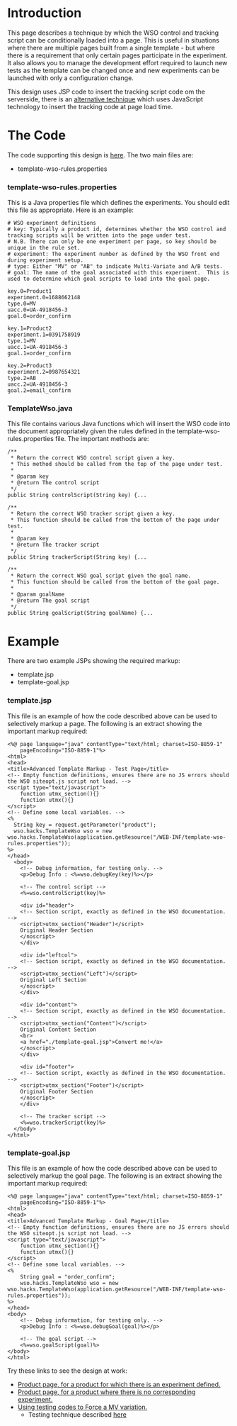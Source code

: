 # Introduction #

This page describes a technique by which the WSO control and tracking script can be conditionally loaded into a page. This is useful in situations where there are multiple pages built from a single template - but where there is a requirement that only certain pages participate in the experiment. It also allows you to manage the development effort required to launch new tests as the template can be changed once and new experiments can be launched with only a configuration change.

This design uses JSP code to insert the tracking script code om the serverside, there is an [alternative technique](http://code.google.com/p/wso-hacks/wiki/MarkupTemplateUsingJavaScript) which uses JavaScript technology to insert the tracking code at page load time.

# The Code #

The code supporting this design is [here](http://code.google.com/p/wso-hacks/source/browse/#svn/trunk/hacks/template-jsp).  The two main files are:

  * template-wso-rules.properties

### template-wso-rules.properties ###

This is a Java properties file which defines the experiments.  You should edit this file as appropriate.  Here is an example:

```
# WSO experiment definitions
# key: Typically a product id, determines whether the WSO control and tracking scripts will be written into the page under test.
# N.B. There can only be one experiment per page, so key should be unique in the rule set.
# experiment: The experiment number as defined by the WSO front end during experiment setup.
# type: Either "MV" or "AB" to indicate Multi-Variate and A/B tests.
# goal: The name of the goal associated with this experiment.  This is used to determine which goal scripts to load into the goal page.

key.0=Product1
experiment.0=1688662148
type.0=MV
uacc.0=UA-4918456-3
goal.0=order_confirm

key.1=Product2
experiment.1=0391758919
type.1=MV
uacc.1=UA-4918456-3
goal.1=order_confirm

key.2=Product3
experiment.2=0987654321
type.2=AB
uacc.2=UA-4918456-3
goal.2=email_confirm
```

### TemplateWso.java ###

This file contains various Java functions which will insert the WSO code into the document appropriately given the rules defined in the template-wso-rules.properties file.  The important methods are:

```
/**
 * Return the correct WSO control script given a key.  
 * This method should be called from the top of the page under test.
 *
 * @param key
 * @return The control script
 */
public String controlScript(String key) {...

/**
 * Return the correct WSO tracker script given a key.  
 * This function should be called from the bottom of the page under test.
 * 
 * @param key
 * @return The tracker script
 */
public String trackerScript(String key) {...

/**
 * Return the correct WSO goal script given the goal name.
 * This function should be called from the bottom of the goal page.
 * 
 * @param goalName
 * @return The goal script
 */
public String goalScript(String goalName) {...
```

# Example #

There are two example JSPs showing the required markup:

  * template.jsp
  * template-goal.jsp

### template.jsp ###

This file is an example of how the code described above can be used to selectively markup a page.  The following is an extract showing the important markup required:

```
<%@ page language="java" contentType="text/html; charset=ISO-8859-1"
    pageEncoding="ISO-8859-1"%>
<html>
<head>
<title>Advanced Template Markup - Test Page</title>
<!-- Empty function definitions, ensures there are no JS errors should the WSO siteopt.js script not load. -->
<script type="text/javascript">
	function utmx_section(){}
	function utmx(){}
</script>
<!-- Define some local variables. -->
<%
  String key = request.getParameter("product");
  wso.hacks.TemplateWso wso = new wso.hacks.TemplateWso(application.getResource("/WEB-INF/template-wso-rules.properties"));
%>
</head>
  <body>
  	<!-- Debug information, for testing only. -->
	<p>Debug Info : <%=wso.debugKey(key)%></p>

	<!-- The control script -->
	<%=wso.controlScript(key)%>

    <div id="header">
	<!-- Section script, exactly as defined in the WSO documentation. -->
	<script>utmx_section("Header")</script>
	Original Header Section
	</noscript>
	</div>

    <div id="leftcol">
	<!-- Section script, exactly as defined in the WSO documentation. -->
	<script>utmx_section("Left")</script>
	Original Left Section
	</noscript>
	</div>

    <div id="content">
	<!-- Section script, exactly as defined in the WSO documentation. -->
	<script>utmx_section("Content")</script>
	Original Content Section
	<br>
	<a href="./template-goal.jsp">Convert me!</a>
	</noscript>
	</div>

    <div id="footer">
	<!-- Section script, exactly as defined in the WSO documentation. -->
	<script>utmx_section("Footer")</script>
	Original Footer Section
	</noscript>
	</div>

	<!-- The tracker script -->
	<%=wso.trackerScript(key)%>
  </body>
</html>
```

### template-goal.jsp ###

This file is an example of how the code described above can be used to selectively markup the goal page.  The following is an extract showing the important markup required:

```
<%@ page language="java" contentType="text/html; charset=ISO-8859-1"
    pageEncoding="ISO-8859-1"%>
<html>
<head>
<title>Advanced Template Markup - Goal Page</title>
<!-- Empty function definitions, ensures there are no JS errors should the WSO siteopt.js script not load. -->
<script type="text/javascript">
	function utmx_section(){}
	function utmx(){}
</script>
<!-- Define some local variables. -->
<%
	String goal = "order_confirm";
	wso.hacks.TemplateWso wso = new wso.hacks.TemplateWso(application.getResource("/WEB-INF/template-wso-rules.properties"));
%>
</head>
<body>
	<!-- Debug information, for testing only. -->
	<p>Debug Info : <%=wso.debugGoal(goal)%></p>

	<!-- The goal script -->
	<%=wso.goalScript(goal)%>
</body>
</html>
```

Try these links to see the design at work:

  * [Product page, for a product for which there is an experiment defined.](http://v1.simonjsmith.com:8180/WSO-Hacks-Jsp/template.jsp?product=Product1)
  * [Product page, for a product where there is no corresponding experiment.](http://v1.simonjsmith.com:8180/WSO-Hacks-Jsp/template.jsp?product=Product15)
  * [Using testing codes to Force a MV variation.](http://v1.simonjsmith.com:8180/WSO-Hacks-Jsp/template.jsp?product=Product1#utmxid=EAAAANQyrCw7jaZQCCgjvxgqzKU;utmxpreview=2-0-0-0)
    * Testing technique described [here](http://www.google.com/support/websiteoptimizer/bin/answer.py?hl=en&answer=63841)